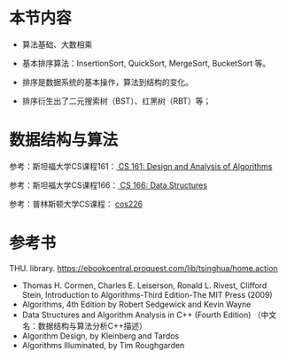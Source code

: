 # 本节内容

- 算法基础、大数相乘

- 基本排序算法：InsertionSort, QuickSort, MergeSort, BucketSort 等。

- 排序是数据系统的基本操作，算法到结构的变化。

- 排序衍生出了二元搜索树（BST）、红黑树（RBT）等；

# 数据结构与算法 

参考：斯坦福大学CS课程161：[ CS 161: Design and Analysis of Algorithms](http://web.stanford.edu/class/cs161/)

参考：斯坦福大学CS课程166：[ CS 166: Data Structures](http://web.stanford.edu/class/cs166/)

参考：普林斯顿大学CS课程： [cos226](http://www.cs.princeton.edu/courses/archive/spr10/cos226/info.html)

# 参考书

THU. library.
https://ebookcentral.proquest.com/lib/tsinghua/home.action

- Thomas H. Cormen, Charles E. Leiserson, Ronald L. Rivest, Clifford Stein, Introduction to Algorithms-Third Edition-The MIT Press (2009)
- Algorithms, 4th Edition by Robert Sedgewick and Kevin Wayne 
- Data Structures and Algorithm Analysis in C++ (Fourth Edition) （中文名：数据结构与算法分析C++描述）
- Algorithm Design, by  Kleinberg and Tardos
- Algorithms Illuminated, by Tim Roughgarden 
